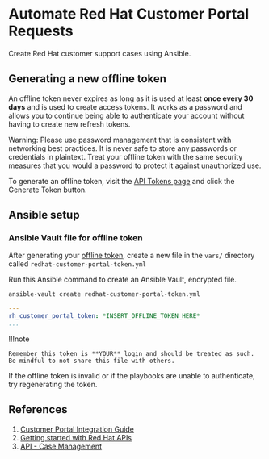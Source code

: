 # Automate Red Hat Customer Portal Requests

Create Red Hat customer support cases using Ansible.

## Generating a new offline token

An offline token never expires as long as it is used at least **once every 30 days** and is used to create access tokens. It works as a password and allows you to continue being able to authenticate your account without having to create new refresh tokens.

Warning: Please use password management that is consistent with networking best practices. It is never safe to store any passwords or credentials in plaintext. Treat your offline token with the same security measures that you would a password to protect it against unauthorized use.

To generate an offline token, visit the [API Tokens page](https://access.redhat.com/management/api) and click the Generate Token button.

## Ansible setup

### Ansible Vault file for offline token

After generating your [offline token](#generating-a-new-offline-token), create a new file in the `vars/` directory called `redhat-customer-portal-token.yml`

Run this Ansible command to create an Ansible Vault, encrypted file.

`ansible-vault create redhat-customer-portal-token.yml`

```yaml
---
rh_customer_portal_token: *INSERT_OFFLINE_TOKEN_HERE*
...
```

!!!note

    Remember this token is **YOUR** login and should be treated as such. Be mindful to not share this file with others.

If the offline token is invalid or if the playbooks are unable to authenticate, try regenerating the token.

### 

## References

1. [Customer Portal Integration Guide
](https://access.redhat.com/documentation/en-us/red_hat_customer_portal/1/html-single/customer_portal_integration_guide/index#Authentication)
2. [Getting started with Red Hat APIs](https://access.redhat.com/articles/3626371)
3. [API - Case Management](https://access.redhat.com/management/api/case_management#/)
